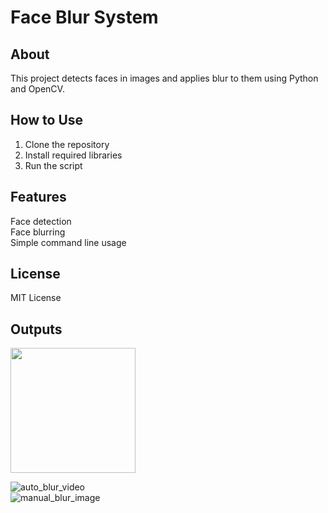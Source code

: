 # Face Blur System
## About
   This project detects faces in images and applies blur to them using Python and OpenCV.
   
## How to Use
1. Clone the repository  
2. Install required libraries  
3. Run the script  

## Features
 Face detection  
 Face blurring  
 Simple command line usage  

## License
MIT License

## Outputs
<img src="[output.png](https://github.com/user-attachments/assets/627b1abd-5605-49fc-8a79-7ebf37970120)" width="200"/>

![auto_blur_video](https://github.com/user-attachments/assets/dcda15fe-8d7b-44f5-aea1-0cec891cc03b)  
![manual_blur_image](https://github.com/user-attachments/assets/d08bcfde-6d7c-4991-8620-81b27ceda8c6)





